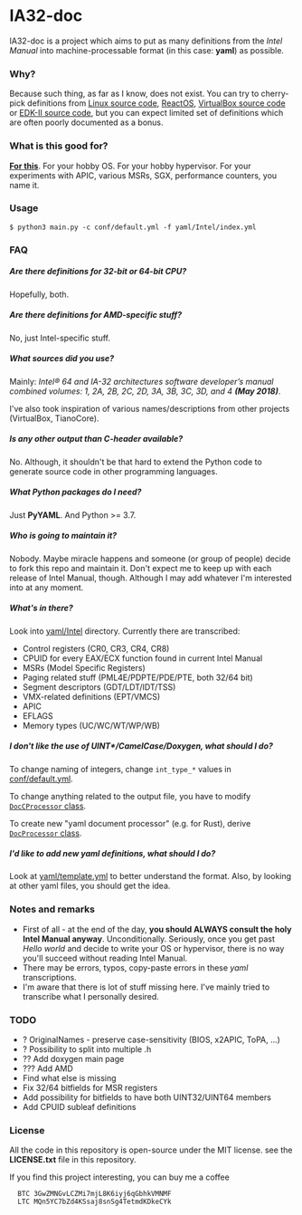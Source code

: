 # IA32-doc

IA32-doc is a project which aims to put as many definitions from the _Intel Manual_
into machine-processable format (in this case: **yaml**) as possible.

### Why?

Because such thing, as far as I know, does not exist. You can try to cherry-pick definitions
from [Linux source code][linux-source], [ReactOS][reactos-source],
[VirtualBox source code][virtualbox-source] or [EDK-II source code][edk-ii-source],
but you can expect limited set of definitions which are often poorly documented as a bonus.

### What is this good for?

**[For this](out/ia32.h)**. For your hobby OS. For your hobby hypervisor. For your experiments
with APIC, various MSRs, SGX, performance counters, you name it.

### Usage
```
$ python3 main.py -c conf/default.yml -f yaml/Intel/index.yml
```

### FAQ

##### Are there definitions for 32-bit or 64-bit CPU?
Hopefully, both.

##### Are there definitions for AMD-specific stuff?
No, just Intel-specific stuff.

##### What sources did you use?
Mainly: _Intel® 64 and IA-32 architectures software developer’s manual combined volumes: 1, 2A, 2B, 2C, 2D, 3A, 3B, 3C, 3D,
and 4 **(May 2018)**_.

I've also took inspiration of various names/descriptions from other projects (VirtualBox, TianoCore).

##### Is any other output than C-header available?
No. Although, it shouldn't be that hard to extend the Python code to generate source code
in other programming languages.

##### What Python packages do I need?
Just **PyYAML**. And Python >= 3.7.

##### Who is going to maintain it?
Nobody. Maybe miracle happens and someone (or group of people) decide to fork this repo and maintain
it. Don't expect me to keep up with each release of Intel Manual, though. Although I may add
whatever I'm interested into at any moment.

##### What's in there?
Look into [yaml/Intel](yaml/Intel) directory. Currently there are transcribed:
- Control registers (CR0, CR3, CR4, CR8)
- CPUID for every EAX/ECX function found in current Intel Manual
- MSRs (Model Specific Registers)
- Paging related stuff (PML4E/PDPTE/PDE/PTE, both 32/64 bit)
- Segment descriptors (GDT/LDT/IDT/TSS)
- VMX-related definitions (EPT/VMCS)
- APIC
- EFLAGS
- Memory types (UC/WC/WT/WP/WB)

##### I don't like the use of UINT*/CamelCase/Doxygen, what should I do?
To change naming of integers, change `int_type_*` values in [conf/default.yml](conf/default.yml).

To change anything related to the output file, you have to modify [`DocCProcessor` class](ia32doc/processors/c_processor.py).

To create new "yaml document processor" (e.g. for Rust), derive [`DocProcessor` class](ia32doc/processors/base.py).

##### I'd like to add new yaml definitions, what should I do?
Look at [yaml/template.yml](yaml/template.yml) to better understand the format.
Also, by looking at other yaml files, you should get the idea.

### Notes and remarks
- First of all - at the end of the day, **you should ALWAYS consult the holy Intel Manual anyway**.
  Unconditionally. Seriously, once you get past _Hello world_ and decide to write your OS or hypervisor,
  there is no way you'll succeed without reading Intel Manual.
- There may be errors, typos, copy-paste errors in these _yaml_ transcriptions.
- I'm aware that there is lot of stuff missing here. I've mainly tried to transcribe what I personally
  desired.

### TODO
- ? OriginalNames - preserve case-sensitivity (BIOS, x2APIC, ToPA, ...)
- ? Possibility to split into multiple .h
- ?? Add doxygen main page
- ??? Add AMD
- Find what else is missing
- Fix 32/64 bitfields for MSR registers
- Add possibility for bitfields to have both UINT32/UINT64 members
- Add CPUID subleaf definitions

### License

All the code in this repository is open-source under the MIT license. see the **LICENSE.txt** file in this repository.


If you find this project interesting, you can buy me a coffee

```
  BTC 3GwZMNGvLCZMi7mjL8K6iyj6qGbhkVMNMF
  LTC MQn5YC7bZd4KSsaj8snSg4TetmdKDkeCYk
```

   [linux-source]: <https://elixir.bootlin.com/linux/latest/source/arch/x86/include/asm/msr-index.h>
   [virtualbox-source]: <https://www.virtualbox.org/svn/vbox/trunk/include/iprt/x86.h>
   [edk-ii-source]: <https://github.com/tianocore/edk2/blob/master/UefiCpuPkg/Include/Register/ArchitecturalMsr.h>
   [reactos-source]: <https://doxygen.reactos.org/d9/d7c/ndk_2amd64_2ketypes_8h.html>
